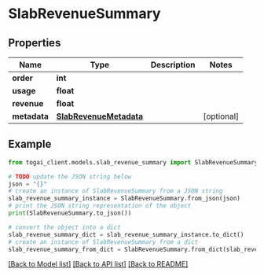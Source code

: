 # SlabRevenueSummary


## Properties

Name | Type | Description | Notes
------------ | ------------- | ------------- | -------------
**order** | **int** |  | 
**usage** | **float** |  | 
**revenue** | **float** |  | 
**metadata** | [**SlabRevenueMetadata**](SlabRevenueMetadata.md) |  | [optional] 

## Example

```python
from togai_client.models.slab_revenue_summary import SlabRevenueSummary

# TODO update the JSON string below
json = "{}"
# create an instance of SlabRevenueSummary from a JSON string
slab_revenue_summary_instance = SlabRevenueSummary.from_json(json)
# print the JSON string representation of the object
print(SlabRevenueSummary.to_json())

# convert the object into a dict
slab_revenue_summary_dict = slab_revenue_summary_instance.to_dict()
# create an instance of SlabRevenueSummary from a dict
slab_revenue_summary_from_dict = SlabRevenueSummary.from_dict(slab_revenue_summary_dict)
```
[[Back to Model list]](../README.md#documentation-for-models) [[Back to API list]](../README.md#documentation-for-api-endpoints) [[Back to README]](../README.md)


